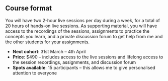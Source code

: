 ## Course format

You will have two 2-hour live sessions per day during a week, for a total of 20 hours of hands-on live sessions.
As supporting material, you will have access to the recordings of the sessions, assignments to practice the concepts you learn, and a private discussion forum to get help from me and the other students for your assignments.

- **Next cohort**: 31st March – 4th April
- **Price**: $490 – includes access to the live sessions and lifelong access to the session recordings, assignments, and discussion forum
- **Spots available**: 15 participants – this allows me to give personalised attention to everyone
